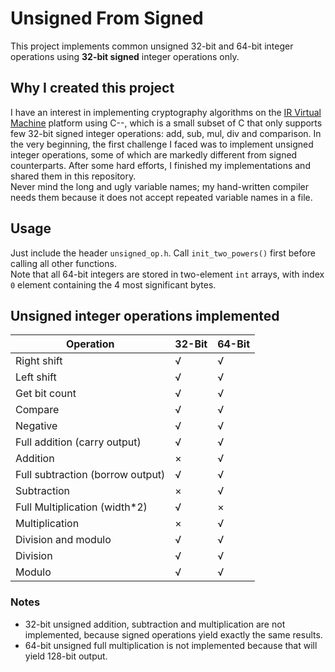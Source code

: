 # Unsigned From Signed
This project implements common unsigned 32-bit and 64-bit integer operations using **32-bit signed** integer operations only.

## Why I created this project
I have an interest in implementing cryptography algorithms on the [IR Virtual Machine](https://github.com/ErnestThePoet/ir-virtual-machine) platform using C--, which is a small subset of C that only supports few 32-bit signed integer operations: add, sub, mul, div and comparison. In the very beginning, the first challenge I faced was to implement unsigned integer operations, some of which are markedly different from signed counterparts. After some hard efforts, I finished my implementations and shared them in this repository.  
Never mind the long and ugly variable names; my hand-written compiler needs them because it does not accept repeated variable names in a file.

## Usage
Just include the header `unsigned_op.h`. Call `init_two_powers()` first before calling all other functions.  
Note that all 64-bit integers are stored in two-element `int` arrays, with index `0` element containing the 4 most significant bytes.
## Unsigned integer operations implemented
|Operation|32-Bit|64-Bit|
|---------|------|------|
|Right shift|√|√|
|Left shift|√|√|
|Get bit count|√|√|
|Compare|√|√|
|Negative|√|√|
|Full addition (carry output)|√|√|
|Addition|×|√|
|Full subtraction (borrow output)|√|√|
|Subtraction|×|√|
|Full Multiplication (width*2)|√|×|
|Multiplication|×|√|
|Division and modulo|√|√|
|Division|√|√|
|Modulo|√|√|

### Notes
- 32-bit unsigned addition, subtraction and multiplication are not implemented, because signed operations yield exactly the same results.
- 64-bit unsigned full multiplication is not implemented because that will yield 128-bit output.
